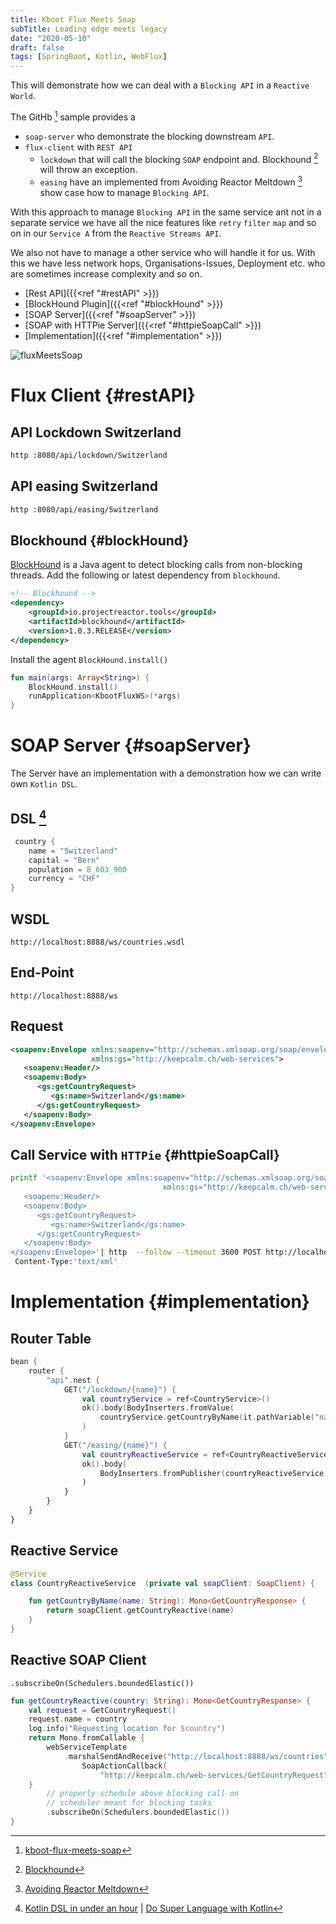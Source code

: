 ```yaml
---
title: Kboot Flux Meets Soap
subTitle: Leading edge meets legacy
date: "2020-05-10"
draft: false
tags: [SpringBoot, Kotlin, WebFlux]
---
```


This will demonstrate how we can deal with a `Blocking API` in a `Reactive World`.

The GitHb [^GitHub] sample provides a 
* `soap-server` who demonstrate the blocking downstream `API`.
* `flux-client` with `REST API` 
  * `lockdown` that will call the blocking `SOAP` endpoint and. Blockhound [^Blockhound] will throw an exception.
  * `easing` have an implemented from Avoiding Reactor Meltdown [^AvoidingReactorMeltdown] show case how to manage `Blocking API`.

With this approach to manage `Blocking API` in the same service ant not in a separate service we have all the nice features like `retry` `filter` `map` and so on
in our `Service A` from the `Reactive Streams API`. 

We also not have to manage a other service who will handle it for us. With this we have less network hops, Organisations-Issues, Deployment etc. who are sometimes increase complexity and so on.

* [Rest API]({{<ref "#restAPI" >}}) 
* [BlockHound Plugin]({{<ref "#blockHound" >}})       
* [SOAP Server]({{<ref "#soapServer" >}})     
* [SOAP with HTTPie Server]({{<ref "#httpieSoapCall" >}}) 
* [Implementation]({{<ref "#implementation" >}})    

![fluxMeetsSoap](/static/flux-meets-soap/FluxMeetsSoap.png)

# Flux Client  {#restAPI} 
## API Lockdown Switzerland
```bash
http :8080/api/lockdown/Switzerland
```


## API easing Switzerland
```bash
http :8080/api/easing/Switzerland
```



## Blockhound  {#blockHound}  
[BlockHound](https://github.com/reactor/BlockHound) is a Java agent to detect blocking calls from non-blocking threads. 
Add the following or latest dependency from `blockhound`.
```xml
<!-- Blockhound	-->
<dependency>
    <groupId>io.projectreactor.tools</groupId>
    <artifactId>blockhound</artifactId>
    <version>1.0.3.RELEASE</version>
</dependency>
```

Install the agent `BlockHound.install()`
```kotlin
fun main(args: Array<String>) {
	BlockHound.install()
	runApplication<KbootFluxWS>(*args)
}
```
 
# SOAP Server  {#soapServer} 
The Server have an implementation with a demonstration how we can write own `Kotlin DSL`.

## DSL [^KotlinDSLinUnderAnhour]
```kotlin
 country {
    name = "Switzerland"
    capital = "Bern"
    population = 8_603_900
    currency = "CHF"
}
```


## WSDL 
`http://localhost:8888/ws/countries.wsdl`

## End-Point
`http://localhost:8888/ws`

## Request 
```xml
<soapenv:Envelope xmlns:soapenv="http://schemas.xmlsoap.org/soap/envelope/"
				  xmlns:gs="http://keepcalm.ch/web-services">
   <soapenv:Header/>
   <soapenv:Body>
      <gs:getCountryRequest>
         <gs:name>Switzerland</gs:name>
      </gs:getCountryRequest>
   </soapenv:Body>
</soapenv:Envelope>
```

## Call Service with `HTTPie`  {#httpieSoapCall}  

```bash
printf '<soapenv:Envelope xmlns:soapenv="http://schemas.xmlsoap.org/soap/envelope/"
                                  xmlns:gs="http://keepcalm.ch/web-services">
   <soapenv:Header/>
   <soapenv:Body>
      <gs:getCountryRequest>
         <gs:name>Switzerland</gs:name>
      </gs:getCountryRequest>
   </soapenv:Body>
</soapenv:Envelope>'| http  --follow --timeout 3600 POST http://localhost:8888/ws \
 Content-Type:'text/xml'
```




# Implementation  {#implementation}   
## Router Table 
```kotlin
bean {
    router {
        "api".nest {
            GET("/lockdown/{name}") {
                val countryService = ref<CountryService>()
                ok().body(BodyInserters.fromValue(
                    countryService.getCountryByName(it.pathVariable("name")))
                )
            }
            GET("/easing/{name}") {
                val countryReactiveService = ref<CountryReactiveService>()
                ok().body(
                    BodyInserters.fromPublisher(countryReactiveService.getCountryByName(it.pathVariable("name")), GetCountryResponse::class.java)
                )
            }
        }
    }
}
```

## Reactive Service
```kotlin
@Service
class CountryReactiveService  (private val soapClient: SoapClient) {

    fun getCountryByName(name: String): Mono<GetCountryResponse> {
        return soapClient.getCountryReactive(name)
    }
}
```
## Reactive SOAP Client
`.subscribeOn(Schedulers.boundedElastic())`
```kotlin
fun getCountryReactive(country: String): Mono<GetCountryResponse> {
    val request = GetCountryRequest()
    request.name = country
    log.info("Requesting location for $country")
    return Mono.fromCallable {
        webServiceTemplate
            .marshalSendAndReceive("http://localhost:8888/ws/countries", request,
                SoapActionCallback(
                    "http://keepcalm.ch/web-services/GetCountryRequest")) as GetCountryResponse
    }
        // properly schedule above blocking call on
        // scheduler meant for blocking tasks
        .subscribeOn(Schedulers.boundedElastic())
}
```

[^AvoidingReactorMeltdown]: [Avoiding Reactor Meltdown](https://youtu.be/xCu73WVg8Ps?t=1)
[^Blockhound]: [Blockhound](https://github.com/reactor/BlockHound)
[^GitHub]: [kboot-flux-meets-soap](https://github.com/marzelwidmer/kboot-flux-meets-soap)
[^KotlinDSLinUnderAnhour]: [Kotlin DSL in under an hour](https://www.youtube.com/watch?v=zYNbsVv9oN0) | [Do Super Language with Kotlin](https://www.youtube.com/watch?v=hYXAFO3q3qU)

